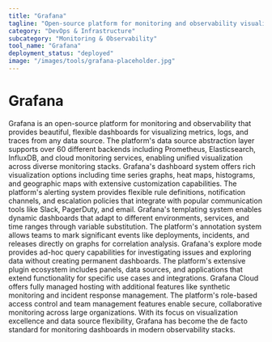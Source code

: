 ```yaml
---
title: "Grafana"
tagline: "Open-source platform for monitoring and observability visualization"
category: "DevOps & Infrastructure"
subcategory: "Monitoring & Observability"
tool_name: "Grafana"
deployment_status: "deployed"
image: "/images/tools/grafana-placeholder.jpg"
---
```


# Grafana

Grafana is an open-source platform for monitoring and observability that provides beautiful, flexible dashboards for visualizing metrics, logs, and traces from any data source. The platform's data source abstraction layer supports over 60 different backends including Prometheus, Elasticsearch, InfluxDB, and cloud monitoring services, enabling unified visualization across diverse monitoring stacks. Grafana's dashboard system offers rich visualization options including time series graphs, heat maps, histograms, and geographic maps with extensive customization capabilities. The platform's alerting system provides flexible rule definitions, notification channels, and escalation policies that integrate with popular communication tools like Slack, PagerDuty, and email. Grafana's templating system enables dynamic dashboards that adapt to different environments, services, and time ranges through variable substitution. The platform's annotation system allows teams to mark significant events like deployments, incidents, and releases directly on graphs for correlation analysis. Grafana's explore mode provides ad-hoc query capabilities for investigating issues and exploring data without creating permanent dashboards. The platform's extensive plugin ecosystem includes panels, data sources, and applications that extend functionality for specific use cases and integrations. Grafana Cloud offers fully managed hosting with additional features like synthetic monitoring and incident response management. The platform's role-based access control and team management features enable secure, collaborative monitoring across large organizations. With its focus on visualization excellence and data source flexibility, Grafana has become the de facto standard for monitoring dashboards in modern observability stacks.
